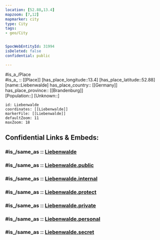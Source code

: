 ```yaml
---
location: [52.88,13.4] 
mapzoom: [7,12] 
mapmarker: city 
type: City
tags:
- geo/City


SpocWebEntityId: 31994
isDeleted: false
confidential: public

---
```

#is_a_/Place  
#is_a_ :: [[Place]] 
[has_place_longitude::13.4] 
[has_place_latitude::52.88] 
[name::Liebenwalde] 
has_place_country:: [[Germany]]  
has_place_province:: [[Brandenburg]]  
[Population::] 
[Unknown::] 


```leaflet
id: Liebenwalde
coordinates: [[Liebenwalde]] 
markerFile: [[Liebenwalde]] 
defaultZoom: 11 
maxZoom: 18
```


## Confidential Links & Embeds: 

### #is_/same_as :: [Liebenwalde](/_Standards/Earth/Continent/Europe/Europe~Central/Germany/Germany~East/Brandenburg/counties~Brandenburg/Oberhavel/cities~Oberhavel/Liebenwalde.md) 

### #is_/same_as :: [Liebenwalde.public](/_public/Earth/Continent/Europe/Europe~Central/Germany/Germany~East/Brandenburg/counties~Brandenburg/Oberhavel/cities~Oberhavel/Liebenwalde.public.md) 

### #is_/same_as :: [Liebenwalde.internal](/_internal/Earth/Continent/Europe/Europe~Central/Germany/Germany~East/Brandenburg/counties~Brandenburg/Oberhavel/cities~Oberhavel/Liebenwalde.internal.md) 

### #is_/same_as :: [Liebenwalde.protect](/_protect/Earth/Continent/Europe/Europe~Central/Germany/Germany~East/Brandenburg/counties~Brandenburg/Oberhavel/cities~Oberhavel/Liebenwalde.protect.md) 

### #is_/same_as :: [Liebenwalde.private](/_private/Earth/Continent/Europe/Europe~Central/Germany/Germany~East/Brandenburg/counties~Brandenburg/Oberhavel/cities~Oberhavel/Liebenwalde.private.md) 

### #is_/same_as :: [Liebenwalde.personal](/_personal/Earth/Continent/Europe/Europe~Central/Germany/Germany~East/Brandenburg/counties~Brandenburg/Oberhavel/cities~Oberhavel/Liebenwalde.personal.md) 

### #is_/same_as :: [Liebenwalde.secret](/_secret/Earth/Continent/Europe/Europe~Central/Germany/Germany~East/Brandenburg/counties~Brandenburg/Oberhavel/cities~Oberhavel/Liebenwalde.secret.md)

